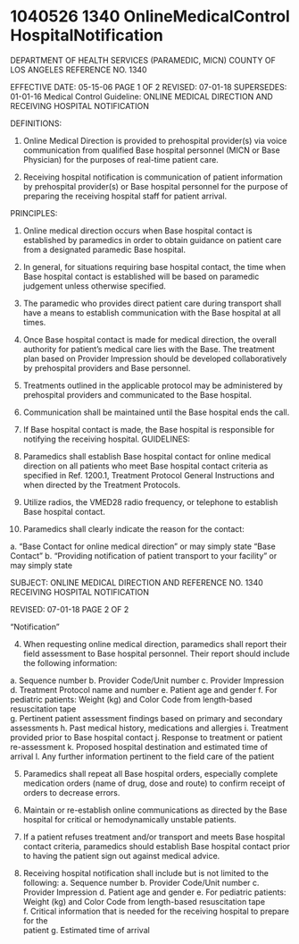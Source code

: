 # 1040526 1340 OnlineMedicalControl HospitalNotification

DEPARTMENT OF HEALTH SERVICES (PARAMEDIC, MICN) 
COUNTY OF LOS ANGELES REFERENCE NO. 1340 
 
EFFECTIVE DATE: 05-15-06                                                              PAGE 1 OF 2 
REVISED: 07-01-18 
SUPERSEDES: 01-01-16 
Medical Control Guideline:  ONLINE MEDICAL DIRECTION AND 
RECEIVING HOSPITAL NOTIFICATION 
 
DEFINITIONS: 
 
 1.   Online Medical Direction is    provided to prehospital provider(s) via voice communication 
from qualified Base hospital personnel (MICN or Base Physician) for the purposes of 
real-time patient care. 
 
 2.   Receiving hospital notification is communication of patient information by prehospital 
provider(s) or Base hospital personnel for the purpose of preparing the receiving hospital 
staff for patient arrival. 
 
PRINCIPLES: 
1.   Online medical direction occurs when Base hospital contact is established by 
paramedics in order to obtain guidance on patient care from a designated paramedic 
Base hospital. 
2.   In general, for situations requiring base hospital contact, the time when Base hospital 
contact is established will be based on paramedic judgement unless otherwise specified.  
3.   The paramedic who provides direct patient care during transport shall have a means to 
establish communication with the Base hospital at all times. 
4.   Once Base hospital contact is made for medical direction, the overall authority for 
patient’s medical care lies with the Base. The treatment plan based on Provider 
Impression should be developed collaboratively by prehospital providers and Base 
personnel. 
5.   Treatments outlined in the applicable protocol may be administered by prehospital 
providers and communicated to the Base hospital. 
6.   Communication shall be maintained until the Base hospital ends the call. 
7.   If Base hospital contact is made, the Base hospital is responsible for notifying the 
receiving hospital. 
GUIDELINES: 
 
1.   Paramedics shall establish Base hospital contact for online medical direction on all 
patients who meet Base hospital contact criteria as specified in Ref. 1200.1, Treatment 
Protocol General Instructions and when directed by the Treatment Protocols. 
 
2.   Utilize radios, the VMED28 radio frequency, or telephone to establish Base hospital 
contact. 
 
3.   Paramedics shall clearly indicate the reason for the contact: 
 
a.   “Base Contact for online medical direction” or may simply state “Base Contact” 
b.   “Providing notification of patient transport to your facility” or may simply state 

SUBJECT:  ONLINE MEDICAL DIRECTION AND REFERENCE NO. 1340 
 RECEIVING HOSPITAL NOTIFICATION 
 
REVISED: 07-01-18 PAGE 2 OF 2
  
“Notification” 
 
4.   When requesting online medical direction, paramedics shall report their field assessment 
to Base hospital personnel. Their report should include the following information: 
 
a.   Sequence number 
b.   Provider Code/Unit number 
c.   Provider Impression 
d.   Treatment Protocol name and number 
e.   Patient age and gender 
f.    For pediatric patients: Weight (kg) and Color Code from length-based resuscitation 
tape  
g.   Pertinent patient assessment findings based on primary and secondary assessments 
h.   Past medical history, medications and allergies 
i. Treatment provided prior to Base hospital contact 
j. Response to treatment or patient re-assessment 
k.   Proposed hospital destination and estimated time of arrival 
l. Any further information pertinent to the field care of the patient 
 
5.   Paramedics shall repeat all Base hospital orders, especially complete medication orders 
(name of drug, dose and route) to confirm receipt of orders to decrease errors. 
 
6.   Maintain or re-establish online communications as directed by the Base hospital for 
critical or hemodynamically unstable patients. 
 
7.   If a patient refuses treatment and/or transport and meets Base hospital contact criteria, 
paramedics should establish Base hospital contact prior to having the patient sign out 
against medical advice. 
 
8.   Receiving hospital notification shall include but is not limited to the following: 
a.   Sequence number 
b.   Provider Code/Unit number 
c.   Provider Impression 
d.   Patient age and gender 
e.   For pediatric patients: Weight (kg) and Color Code from length-based 
resuscitation tape  
f.    Critical  information  that  is  needed  for  the  receiving  hospital  to  prepare  for  the  
patient 
g.   Estimated time of arrival
